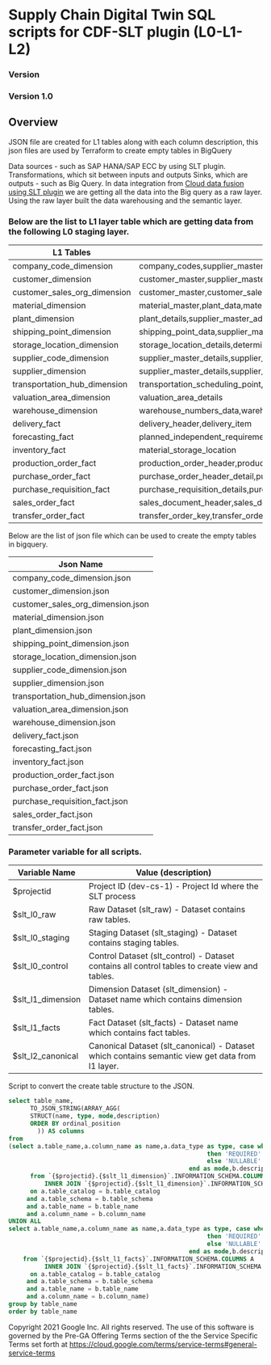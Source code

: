 # Supply Chain Digital Twin SQL scripts for CDF-SLT plugin (L0-L1-L2)
### Version
### Version 1.0
## Overview
JSON file are created for L1 tables along with each column description, this json files are used by Terraform to create empty tables in BigQuery

Data sources - such as SAP HANA/SAP ECC by using SLT plugin. Transformations, which sit between inputs and outputs Sinks, which are outputs - such as Big Query.
In data integration from [Cloud data fusion using SLT plugin](https://cloud.google.com/data-fusion/docs/how-to/use-sap-slt-plugin) we are getting all the data into the Big query as a raw layer. Using the raw layer built the data warehousing and the semantic layer.
### Below are the list to L1 layer table which are getting data from the following L0 staging layer.


| L1 Tables                    | L0 Source Tables                                                                                                         |
|------------------------------|--------------------------------------------------------------------------------------------------------------------------|
| company_code_dimension       | company_codes,supplier_master_address_details                                                                            |
| customer_dimension           | customer_master,supplier_master_address_details                                                                          |
| customer_sales_org_dimension | customer_master,customer_sales,supplier_master_address_details                                                           |
| material_dimension           | material_master,plant_data,material_master_accounting_data                                                               |
| plant_dimension              | plant_details,supplier_master_address_details                                                                            |
| shipping_point_dimension     | shipping_point_data,supplier_master_address_details                                                                      |
| storage_location_dimension   | storage_location_details,determination_address,supplier_master_address_details                                           |
| supplier_code_dimension      | supplier_master_details,supplier_master_compnay_code_details,supplier_master_address_details                             |
| supplier_dimension           | supplier_master_details,supplier_master_address_details                                                                  |
| transportation_hub_dimension | transportation_scheduling_point,transportation_scheduling_point_text,supplier_master_address_details                     |
| valuation_area_dimension     | valuation_area_details                                                                                                   |
| warehouse_dimension          | warehouse_numbers_data,warehouse_numbers_text                                                                            |
| delivery_fact                | delivery_header,delivery_item                                                                                            |
| forecasting_fact             | planned_independent_requirement_material,independent_requirement_data                                                    |
| inventory_fact               | material_storage_location                                                                                                |
| production_order_fact        | production_order_header,production_order_master_details,production_order_item_details                                    |
| purchase_order_fact          | purchase_order_header_detail,purchase_order_item_detail,purchase_order_history_detail,purchae_order_schedule_line_detail |
| purchase_requisition_fact    | purchase_requisition_details,purchase_requisition_account_assignment                                                     |
| sales_order_fact             | sales_document_header,sales_document_item,sales_document_schedule                                                        |
| transfer_order_fact          | transfer_order_key,transfer_order_item                                                                                   |



Below are the list of json file which can be used to create the empty tables in bigquery.

|  Json Name                        |
|-----------------------------------|
| company_code_dimension.json       |
| customer_dimension.json           |
| customer_sales_org_dimension.json |
| material_dimension.json           |
| plant_dimension.json              |
| shipping_point_dimension.json     |
| storage_location_dimension.json   |
| supplier_code_dimension.json      |
| supplier_dimension.json           |
| transportation_hub_dimension.json |
| valuation_area_dimension.json     |
| warehouse_dimension.json          |
| delivery_fact.json                |
| forecasting_fact.json             |
| inventory_fact.json               |
| production_order_fact.json        |
| purchase_order_fact.json          |
| purchase_requisition_fact.json    |
| sales_order_fact.json             |
| transfer_order_fact.json          |

### Parameter variable for all scripts.


| Variable Name     | Value (description)                                                                              |
|-------------------|--------------------------------------------------------------------------------------------------|
| $projectid        | Project ID (dev-cs-1) - Project Id where the SLT process                                         |
| $slt_l0_raw       | Raw Dataset (slt_raw) - Dataset contains raw tables.                                             |
| $slt_l0_staging   | Staging Dataset (slt_staging) - Dataset contains staging tables.                                 |
| $slt_l0_control   | Control Dataset (slt_control) - Dataset contains all control tables to create view and tables.   |
| $slt_l1_dimension | Dimension Dataset (slt_dimension) - Dataset name which contains dimension tables.                |
| $slt_l1_facts     | Fact Dataset (slt_facts) - Dataset name which contains fact tables.                              |
| $slt_l2_canonical | Canonical Dataset (slt_canonical) - Dataset which contains semantic view get data from l1 layer. |

Script to convert the create table structure to the JSON.

```sql
select table_name,
      TO_JSON_STRING(ARRAY_AGG(
      STRUCT(name, type, mode,description)
      ORDER BY ordinal_position
        )) AS columns
from
(select a.table_name,a.column_name as name,a.data_type as type, case when a.is_nullable = 'NO'
                                                       then 'REQUIRED'
                                                       else 'NULLABLE'
                                                  end as mode,b.description as description,a.ordinal_position
      from `{$projectid}.{$slt_l1_dimension}`.INFORMATION_SCHEMA.COLUMNS A
          INNER JOIN `{$projectid}.{$slt_l1_dimension}`.INFORMATION_SCHEMA.COLUMN_FIELD_PATHS B
      on a.table_catalog = b.table_catalog
     and a.table_schema = b.table_schema
     and a.table_name = b.table_name
     and a.column_name = b.column_name
UNION ALL
select a.table_name,a.column_name as name,a.data_type as type, case when a.is_nullable = 'NO'
                                                       then 'REQUIRED'
                                                       else 'NULLABLE'
                                                  end as mode,b.description as description,a.ordinal_position
    from `{$projectid}.{$slt_l1_facts}`.INFORMATION_SCHEMA.COLUMNS A
          INNER JOIN `{$projectid}.{$slt_l1_facts}`.INFORMATION_SCHEMA.COLUMN_FIELD_PATHS B
      on a.table_catalog = b.table_catalog
     and a.table_schema = b.table_schema
     and a.table_name = b.table_name
     and a.column_name = b.column_name)
group by table_name
order by table_name
```

 
Copyright 2021 Google Inc. All rights reserved.
The use of this software is governed by the Pre-GA Offering Terms section of the the Service Specific Terms set forth at https://cloud.google.com/terms/service-terms#general-service-terms